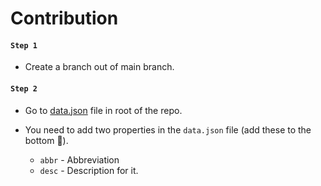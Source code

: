 # Contribution

#### `Step 1`

- Create a branch out of main branch.

#### `Step 2`

- Go to [data.json](https://github.com/gokulkrishh/wfh-abbrs/blob/main/data.json) file in root of the repo.
- You need to add two properties in the `data.json` file (add these to the bottom 🤗). 

  - `abbr` - Abbreviation
  - `desc` - Description for it.



